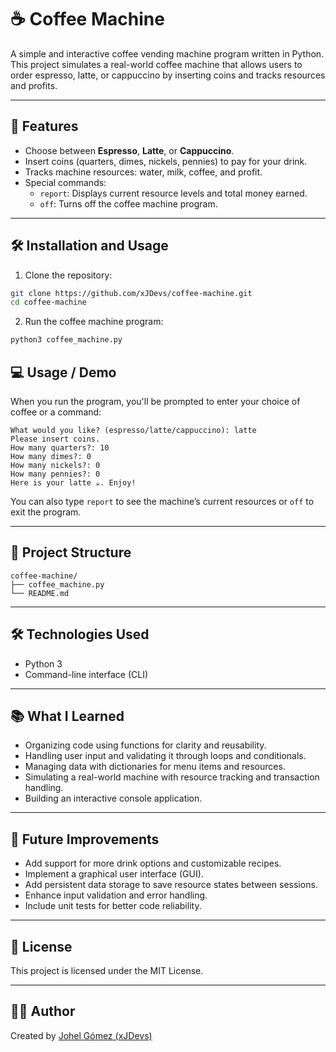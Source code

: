# ☕ Coffee Machine

A simple and interactive coffee vending machine program written in Python. This project simulates a real-world coffee machine that allows users to order espresso, latte, or cappuccino by inserting coins and tracks resources and profits.

---

## 🚀 Features
- Choose between **Espresso**, **Latte**, or **Cappuccino**.
- Insert coins (quarters, dimes, nickels, pennies) to pay for your drink.
- Tracks machine resources: water, milk, coffee, and profit.
- Special commands:
  - `report`: Displays current resource levels and total money earned.
  - `off`: Turns off the coffee machine program.

---

## 🛠️ Installation and Usage

1. Clone the repository:
```bash
git clone https://github.com/xJDevs/coffee-machine.git
cd coffee-machine
```

2. Run the coffee machine program:
```bash
python3 coffee_machine.py
```

## 💻 Usage / Demo

When you run the program, you'll be prompted to enter your choice of coffee or a command:

```
What would you like? (espresso/latte/cappuccino): latte
Please insert coins.
How many quarters?: 10
How many dimes?: 0
How many nickels?: 0
How many pennies?: 0
Here is your latte ☕. Enjoy!
```

You can also type `report` to see the machine’s current resources or `off` to exit the program.

---

## 📂 Project Structure

```
coffee-machine/
├── coffee_machine.py
└── README.md
```

---

## 🛠️ Technologies Used

- Python 3
- Command-line interface (CLI)

---

## 📚 What I Learned

- Organizing code using functions for clarity and reusability.
- Handling user input and validating it through loops and conditionals.
- Managing data with dictionaries for menu items and resources.
- Simulating a real-world machine with resource tracking and transaction handling.
- Building an interactive console application.

---

## 🌟 Future Improvements

- Add support for more drink options and customizable recipes.
- Implement a graphical user interface (GUI).
- Add persistent data storage to save resource states between sessions.
- Enhance input validation and error handling.
- Include unit tests for better code reliability.

---

## 📄 License

This project is licensed under the MIT License.

---

## 👨‍💻 Author

Created by [Johel Gómez (xJDevs)](https://github.com/xJDevs)